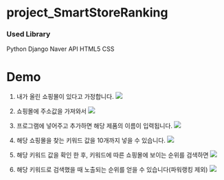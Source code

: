 # project_SmartStoreRanking


### Used Library
Python
Django
Naver API
HTML5
CSS


# Demo
1) 내가 올린 쇼핑몰이 있다고 가정합니다.
![](/main/cap_01.gif)

2) 쇼핑몰에 주소값을 가져와서
![](/main/cap_02.gif)

3) 프로그램에 넣어주고 추가하면 해당 제품의 이름이 입력됩니다.
![](/main/cap_03.gif)

4) 해당 쇼핑몰을 찾는 키워드 값을 10개까지 넣을 수 있습니다.
![](/main/cap_04.gif)

5) 해당 키워드 값을 확인 한 후, 키워드에 따른 쇼핑몰에 보이는 순위를 검색하면 
![](/main/cap_05.gif)

6) 해당 키워드로 검색했을 때 노출되는 순위를 얻을 수 있습니다(파워랭킹 제외)
![](/main/cap_06.gif)





